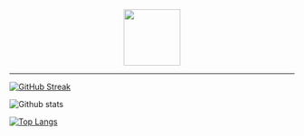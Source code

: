 
<div id="header" align="center">
  <img src="https://media.giphy.com/media/M9gbBd9nbDrOTu1Mqx/giphy.gif" width="100"/>
</div>

---



[![GitHub Streak](https://streak-stats.demolab.com?user=mrhouzlane&theme=sunset-gradient&hide_border=true&border_radius=10)](https://git.io/streak-stats)

![Github stats](https://github-readme-stats.vercel.app/api?username=mrhouzlane&theme=highcontrast&show_icons=true&count_private=true)

[![Top Langs](https://github-readme-stats.vercel.app/api/top-langs/?username=mrhouzlane&layout=compact&theme=vision-friendly-dark)](https://github.com/anuraghazra/github-readme-stats) 



<!--
**mrhouzlane/mrhouzlane** is a ✨ _special_ ✨ repository because its `README.md` (this file) appears on your GitHub profile.



